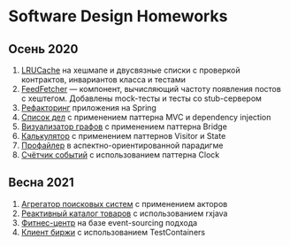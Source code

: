 # Software Design Homeworks

## Осень 2020

1. [LRUCache](lru/) на хешмапе и двусвязные списки с проверкой контрактов, инвариантов класса и тестами
2. [FeedFetcher](feed/) — компонент, вычисляющий частоту появления постов с хештегом. Добавлены mock-тесты и тесты со stub-сервером
3. [Рефакторинг](refactoring/) приложения на Spring
4. [Список дел](todos/) с применением паттерна MVC и dependency injection
5. [Визуализатор графов](drawer/) с применением паттерна Bridge
6. [Калькулятор](calc/) с применением паттернов Visitor и State
7. [Профайлер](profiler/) в аспектно-ориентированной парадигме
8. [Счётчик событий](events/) с использованием паттерна Clock

## Весна 2021

1. [Агрегатор поисковых систем](actorsearch/) с применением акторов
2. [Реактивный каталог товаров](reactive-shop/) с использованием rxjava
3. [Фитнес-центр](gym/) на базе event-sourcing подхода
4. [Клиент биржи](stock/) с использованием TestContainers
